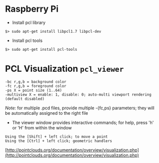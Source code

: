 # Raspberry Pi

* Install pcl library
```
$> sudo apt-get install libpcl1.7 libpcl-dev
```

* Install pcl tools
```
$> sudo apt-get install pcl-tools
```


# PCL Visualization `pcl_viewer`
```
-bc r,g,b = background color
-fc r,g,b = foreground color
-ps X = point size (1..64)
-multiview X = enable: 1, disable: 0; auto-multi viewport rendering (default disabled)
```

_Note:_ for multiple .pcd files, provide multiple -{fc,ps} parameters; they will be automatically assigned to the right file

* The viewer window provides interactive commands; for help, press 'h' or 'H' from within the window
```
Using the [Shift] + left click; to move a point
Using the [Ctrl] + left click; geometric handlers
```

[http://pointclouds.org/documentation/overview/visualization.php](http://pointclouds.org/documentation/overview/visualization.php)
